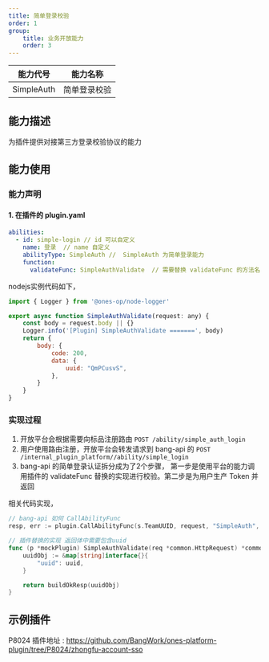 ```yaml
---
title: 简单登录校验
order: 1
group:
    title: 业务开放能力
    order: 3
---
```


|  能力代号  |   能力名称   |
| :--------: | :----------: |
| SimpleAuth | 简单登录校验 |

## 能力描述

为插件提供对接第三方登录校验协议的能力



## 能力使用

### 能力声明

#### 1. 在插件的 plugin.yaml

```yaml
abilities:
  - id: simple-login // id 可以自定义
    name: 登录  // name 自定义
    abilityType: SimpleAuth //  SimpleAuth 为简单登录能力
    function:
      validateFunc: SimpleAuthValidate  // 需要替换 validateFunc 的方法名
```



nodejs实例代码如下，

```javascript
import { Logger } from '@ones-op/node-logger'

export async function SimpleAuthValidate(request: any) {
	const body = request.body || {}
	Logger.info('[Plugin] SimpleAuthValidate =======', body)
	return {
		body: {
			code: 200,
			data: {
				uuid: "QmPCusvS",
			},
		}
	}
}
```




### 实现过程

1. 开放平台会根据需要向标品注册路由 `POST /ability/simple_auth_login`
2. 用户使用路由注册，开放平台会转发请求到 bang-api 的 `POST /internal_plugin_platform//ability/simple_login`
3. bang-api 的简单登录认证拆分成为了2个步骤， 第一步是使用平台的能力调用插件的 validateFunc 替换的实现进行校验。第二步是为用户生产 Token 并返回

相关代码实现，

```go
// bang-api 如何 CallAbilityFunc
resp, err := plugin.CallAbilityFunc(s.TeamUUID, request, "SimpleAuth", "validateFunc")

// 插件替换的实现 返回体中需要包含uuid
func (p *mockPlugin) SimpleAuthValidate(req *common.HttpRequest) *common.HttpResponse {
    uuidObj := &map[string]interface{}{
        "uuid": uuid,
    }

    return buildOkResp(uuidObj)
}
```



## 示例插件

P8024 插件地址 : https://github.com/BangWork/ones-platform-plugin/tree/P8024/zhongfu-account-sso